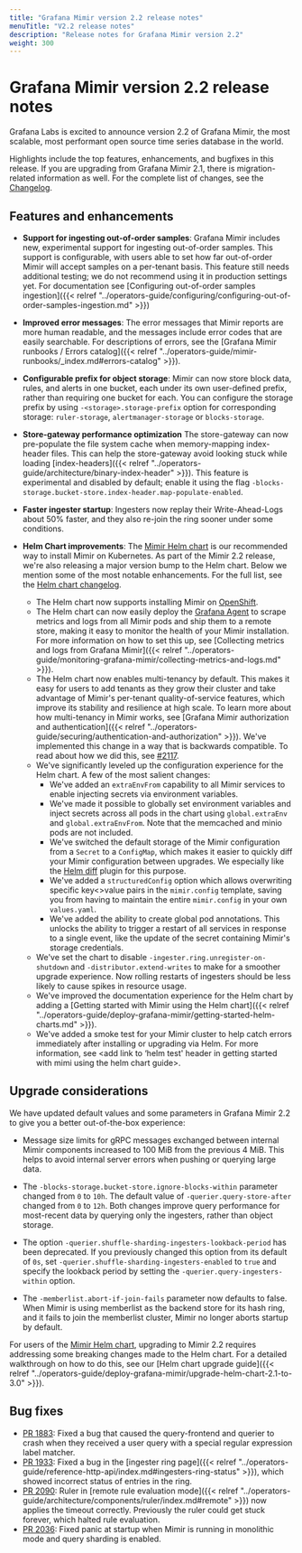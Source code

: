```yaml
---
title: "Grafana Mimir version 2.2 release notes"
menuTitle: "V2.2 release notes"
description: "Release notes for Grafana Mimir version 2.2"
weight: 300
---
```


# Grafana Mimir version 2.2 release notes

Grafana Labs is excited to announce version 2.2 of Grafana Mimir, the most scalable, most performant open source time series database in the world.

Highlights include the top features, enhancements, and bugfixes in this release. If you are upgrading from Grafana Mimir 2.1, there is migration-related information as well.
For the complete list of changes, see the [Changelog](https://github.com/grafana/mimir/blob/main/CHANGELOG.md).

## Features and enhancements

- **Support for ingesting out-of-order samples**: Grafana Mimir includes new, experimental support for ingesting out-of-order samples.
  This support is configurable, with users able to set how far out-of-order Mimir will accept samples on a per-tenant basis.
This feature still needs additional testing; we do not recommend using it in production settings yet.
  For documentation see [Configuring out-of-order samples ingestion]({{< relref "../operators-guide/configuring/configuring-out-of-order-samples-ingestion.md" >}})

- **Improved error messages**: The error messages that Mimir reports are more human readable, and the messages include error codes that are easily searchable.
  For descriptions of errors, see the [Grafana Mimir runbooks / Errors catalog]({{< relref "../operators-guide/mimir-runbooks/_index.md#errors-catalog" >}}).

- **Configurable prefix for object storage**: Mimir can now store block data, rules, and alerts in one bucket, each under its own user-defined prefix, rather than requiring one bucket for each.
  You can configure the storage prefix by using `-<storage>.storage-prefix` option for corresponding storage: `ruler-storage`, `alertmanager-storage` or `blocks-storage`.

- **Store-gateway performance optimization**
  The store-gateway can now pre-populate the file system cache when memory-mapping index-header files.
  This can help the store-gateway avoid looking stuck while loading [index-headers]({{< relref "../operators-guide/architecture/binary-index-header" >}}). 
  This feature is experimental and disabled by default; enable it using the flag `-blocks-storage.bucket-store.index-header.map-populate-enabled`.

- **Faster ingester startup**: Ingesters now replay their Write-Ahead-Logs about 50% faster, and they also re-join the ring sooner under some conditions.

- **Helm Chart improvements**: The [Mimir Helm chart](https://github.com/grafana/mimir/tree/main/operations/helm/charts/mimir-distributed) is our recommended way to install Mimir on Kubernetes. As part of the Mimir 2.2 release, we're also releasing a major version bump to the Helm chart. Below we mention some of the most notable enhancements. For the full list, see the [Helm chart changelog](https://github.com/grafana/mimir/tree/main/operations/helm/charts/mimir-distributed/CHANGELOG.md).
  - The Helm chart now supports installing Mimir on [OpenShift](https://www.redhat.com/en/technologies/cloud-computing/openshift). 
  - The Helm chart can now easily deploy the [Grafana Agent](https://github.com/grafana/agent) to scrape metrics and logs from all Mimir pods and ship them to a remote store, making it easy to monitor the health of your Mimir installation. For more information on how to set this up, see [Collecting metrics and logs from Grafana Mimir]({{< relref "../operators-guide/monitoring-grafana-mimir/collecting-metrics-and-logs.md" >}}).
  - The Helm chart now enables multi-tenancy by default. This makes it easy for users to add tenants as they grow their cluster and take advantage of Mimir's per-tenant quality-of-service features, which improve its stability and resilience at high scale. To learn more about how multi-tenancy in Mimir works, see [Grafana Mimir authorization and authentication]({{< relref "../operators-guide/securing/authentication-and-authorization" >}}). We've implemented this change in a way that is backwards compatible. To read about how we did this, see [#2117](https://github.com/grafana/mimir/pull/2117). 
  - We've significantly leveled up the configuration experience for the Helm chart. A few of the most salient changes:
    - We've added an `extraEnvFrom` capability to all Mimir services to enable injecting secrets via environment variables.
    - We've made it possible to globally set environment variables and inject secrets across all pods in the chart using `global.extraEnv` and `global.extraEnvFrom`. Note that the memcached and minio pods are not included.
    - We've switched the default storage of the Mimir configuration from a `Secret` to a `ConfigMap`, which makes it easier to quickly diff your Mimir configuration between upgrades. We especially like the [Helm diff](https://github.com/databus23/helm-diff) plugin for this purpose.
    - We've added a `structuredConfig` option which allows overwriting specific key<>value pairs in the `mimir.config` template, saving you from having to maintain the entire `mimir.config` in your own `values.yaml`.
    - We've added the ability to create global pod annotations. This unlocks the ability to trigger a restart of all services in response to a single event, like the update of the secret containing Mimir's storage credentials. 
  - We've set the chart to disable `-ingester.ring.unregister-on-shutdown` and `-distributor.extend-writes` to make for a smoother upgrade experience. Now rolling restarts of ingesters should be less likely to cause spikes in resource usage. 
  - We've improved the documentation experience for the Helm chart by adding a [Getting started with Mimir using the Helm chart]({{< relref "../operators-guide/deploy-grafana-mimir/getting-started-helm-charts.md" >}}). 
  - We've added a smoke test for your Mimir cluster to help catch errors immediately after installing or upgrading via Helm. For more information, see <add link to ‘helm test' header in getting started with mimi using the helm chart guide>.

## Upgrade considerations

We have updated default values and some parameters in Grafana Mimir 2.2 to give you a better out-of-the-box experience:

- Message size limits for gRPC messages exchanged between internal Mimir components increased to 100 MiB from the previous 4 MiB.
  This helps to avoid internal server errors when pushing or querying large data.

- The `-blocks-storage.bucket-store.ignore-blocks-within` parameter changed from `0` to `10h`.
  The default value of `-querier.query-store-after` changed from `0` to `12h`.
  Both changes improve query performance for most-recent data by querying only the ingesters, rather than object storage.

- The option `-querier.shuffle-sharding-ingesters-lookback-period` has been deprecated.
  If you previously changed this option from its default of `0s`, set `-querier.shuffle-sharding-ingesters-enabled` to `true` and specify the lookback period by setting the `-querier.query-ingesters-within` option.

- The `-memberlist.abort-if-join-fails` parameter now defaults to false.
  When Mimir is using memberlist as the backend store for its hash ring, and it fails to join the memberlist cluster, Mimir no longer aborts startup by default.

For users of the [Mimir Helm chart](https://github.com/grafana/mimir/tree/main/operations/helm/charts/mimir-distributed), upgrading to Mimir 2.2 requires addressing some breaking changes made to the Helm chart. For a detailed walkthrough on how to do this, see our [Helm chart upgrade guide]({{< relref "../operators-guide/deploy-grafana-mimir/upgrade-helm-chart-2.1-to-3.0" >}}).

## Bug fixes

- [PR 1883](https://github.com/grafana/mimir/pull/1883): Fixed a bug that caused the query-frontend and querier to crash when they received a user query with a special regular expression label matcher.
- [PR 1933](https://github.com/grafana/mimir/pull/1933): Fixed a bug in the [ingester ring page]({{< relref "../operators-guide/reference-http-api/index.md#ingesters-ring-status" >}}), which showed incorrect status of entries in the ring.
- [PR 2090](https://github.com/grafana/mimir/pull/2090): Ruler in [remote rule evaluation mode]({{< relref "../operators-guide/architecture/components/ruler/index.md#remote" >}}) now applies the timeout correctly. Previously the ruler could get stuck forever, which halted rule evaluation.
- [PR 2036](https://github.com/grafana/mimir/pull/2036): Fixed panic at startup when Mimir is running in monolithic mode and query sharding is enabled.
